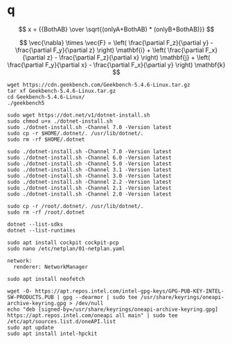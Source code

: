 # q

$$ x = {{BothAB} \over \sqrt{(onlyA+BothAB) * (onlyB+BothAB)}} $$


$$
\vec{\nabla} \times \vec{F} =
            \left( \frac{\partial F_z}{\partial y} - \frac{\partial F_y}{\partial z} \right) \mathbf{i}
          + \left( \frac{\partial F_x}{\partial z} - \frac{\partial F_z}{\partial x} \right) \mathbf{j}
          + \left( \frac{\partial F_y}{\partial x} - \frac{\partial F_x}{\partial y} \right) \mathbf{k}
$$

```
wget https://cdn.geekbench.com/Geekbench-5.4.6-Linux.tar.gz
tar xf Geekbench-5.4.6-Linux.tar.gz
cd Geekbench-5.4.6-Linux/
./geekbench5
```

```
sudo wget https://dot.net/v1/dotnet-install.sh
sudo chmod u+x ./dotnet-install.sh
sudo ./dotnet-install.sh -Channel 7.0 -Version latest
sudo cp -r $HOME/.dotnet/. /usr/lib/dotnet/.
sudo rm -rf $HOME/.dotnet
```

```
sudo ./dotnet-install.sh -Channel 7.0 -Version latest
sudo ./dotnet-install.sh -Channel 6.0 -Version latest
sudo ./dotnet-install.sh -Channel 5.0 -Version latest
sudo ./dotnet-install.sh -Channel 3.1 -Version latest
sudo ./dotnet-install.sh -Channel 3.0 -Version latest
sudo ./dotnet-install.sh -Channel 2.2 -Version latest
sudo ./dotnet-install.sh -Channel 2.1 -Version latest
sudo ./dotnet-install.sh -Channel 2.0 -Version latest

sudo cp -r /root/.dotnet/. /usr/lib/dotnet/.
sudo rm -rf /root/.dotnet
```


```
dotnet --list-sdks
dotnet --list-runtimes
```


```
sudo apt install cockpit cockpit-pcp
sudo nano /etc/netplan/01-netplan.yaml
```

```
network:
  renderer: NetworkManager
```

```
sudo apt install neofetch
```


```
wget -O- https://apt.repos.intel.com/intel-gpg-keys/GPG-PUB-KEY-INTEL-SW-PRODUCTS.PUB | gpg --dearmor | sudo tee /usr/share/keyrings/oneapi-archive-keyring.gpg > /dev/null
echo "deb [signed-by=/usr/share/keyrings/oneapi-archive-keyring.gpg] https://apt.repos.intel.com/oneapi all main" | sudo tee /etc/apt/sources.list.d/oneAPI.list
sudo apt update
sudo apt install intel-hpckit
```


